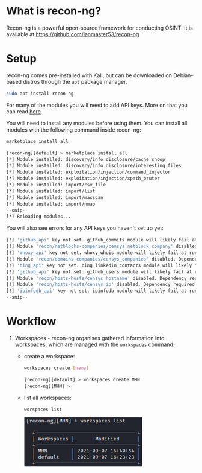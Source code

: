 # What is recon-ng?
Recon-ng is a powerful open-source framework for conducting OSINT. It is available at https://github.com/lanmaster53/recon-ng

# Setup
recon-ng comes pre-installed with Kali, but can be downloaded on Debian-based distros through the `apt` package manager.

```bash
sudo apt install recon-ng
```

For many of the modules you will need to add API keys. More on that you can read [here](https://github.com/lanmaster53/recon-ng-marketplace/wiki/API-Keys).

You will need to install any modules before using them. You can install all modules with the following command inside recon-ng:

```bash
marketplace install all
```

```bash
[recon-ng][default] > marketplace install all
[*] Module installed: discovery/info_disclosure/cache_snoop
[*] Module installed: discovery/info_disclosure/interesting_files
[*] Module installed: exploitation/injection/command_injector
[*] Module installed: exploitation/injection/xpath_bruter
[*] Module installed: import/csv_file
[*] Module installed: import/list
[*] Module installed: import/masscan
[*] Module installed: import/nmap
--snip--
[*] Reloading modules...
```

You will also see errors for any API keys you haven't set up yet:

```bash
[!] 'github_api' key not set. github_commits module will likely fail at runtime. See 'keys add'.
[!] Module 'recon/netblocks-companies/censys_netblock_company' disabled. Dependency required: ''censys''.
[!] 'whoxy_api' key not set. whoxy_whois module will likely fail at runtime. See 'keys add'.
[!] Module 'recon/domains-companies/censys_companies' disabled. Dependency required: ''censys''.
[!] 'bing_api' key not set. bing_linkedin_contacts module will likely fail at runtime. See 'keys add'.
[!] 'github_api' key not set. github_users module will likely fail at runtime. See 'keys add'.
[!] Module 'recon/hosts-hosts/censys_hostname' disabled. Dependency required: ''censys''.
[!] Module 'recon/hosts-hosts/censys_ip' disabled. Dependency required: ''censys''.
[!] 'ipinfodb_api' key not set. ipinfodb module will likely fail at runtime. See 'keys add'.
--snip--
```

# Workflow
1. Workspaces - recon-ng organises gathered information into workspaces, which are managed with the `workspaces` command.
	- create a workspace:
		```bash
		workspaces create [name]
		```
		```bash
		[recon-ng][default] > workspaces create MHN
		[recon-ng][MHN] >
		```
	- list all workspaces:
		```bash
		worspaces list
		```

		![](../Resources/Images/recon-ng-workspaces-list.png)

